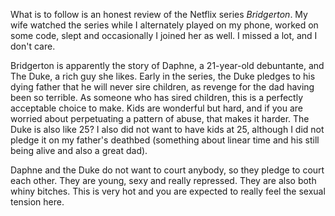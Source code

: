 What is to follow is an honest review of the Netflix series
_Bridgerton_. My wife watched the series while I alternately played on
my phone, worked on some code, slept and occasionally I joined her as well. I missed
a lot, and I don't care.

Bridgerton is apparently the story of Daphne, a 21-year-old debuntante, and The Duke,
a rich guy she likes. Early in the series, the Duke pledges to his dying father that he
will never sire children, as revenge for the dad having been so terrible. As someone
who has sired children, this is a perfectly acceptable choice to make. Kids are wonderful
but hard, and if you are worried about perpetuating a pattern of abuse, that makes it
harder. The Duke is also like 25? I also did not want to have kids at 25, although I did
not pledge it on my father's deathbed (something about linear time and his still being
alive and also a great dad).

Daphne and the Duke do not want to court anybody, so they pledge to court each other. They
are young, sexy and really repressed. They are also both whiny bitches. This is very hot
and you are expected to really feel the sexual tension here.
